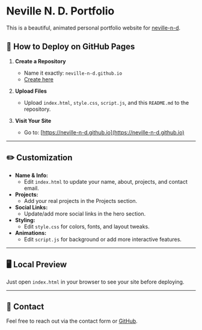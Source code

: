 # Neville N. D. Portfolio

This is a beautiful, animated personal portfolio website for [neville-n-d](https://github.com/neville-n-d).

## 🚀 How to Deploy on GitHub Pages

1. **Create a Repository**
   - Name it exactly: `neville-n-d.github.io`
   - [Create here](https://github.com/new)

2. **Upload Files**
   - Upload `index.html`, `style.css`, `script.js`, and this `README.md` to the repository.

3. **Visit Your Site**
   - Go to: [https://neville-n-d.github.io](https://neville-n-d.github.io)

---

## ✏️ Customization

- **Name & Info:**
  - Edit `index.html` to update your name, about, projects, and contact email.
- **Projects:**
  - Add your real projects in the Projects section.
- **Social Links:**
  - Update/add more social links in the hero section.
- **Styling:**
  - Edit `style.css` for colors, fonts, and layout tweaks.
- **Animations:**
  - Edit `script.js` for background or add more interactive features.

---

## 🖥️ Local Preview
Just open `index.html` in your browser to see your site before deploying.

---

## 📧 Contact
Feel free to reach out via the contact form or [GitHub](https://github.com/neville-n-d). 